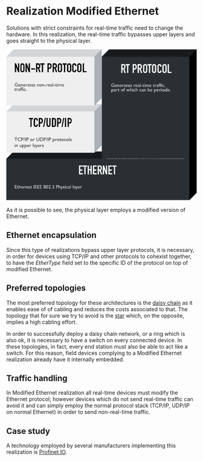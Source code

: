 # Realization Modified Ethernet

Solutions with strict constraints for real-time traffic need to change the hardware. In this realization, the real-time traffic bypasses upper layers and goes straight to the physical layer.

![Visualization of realization Modified Ethernet](../assets/modified-ethernet.png)

As it is possible to see, the physical layer employs a modified version of Ethernet.

## Ethernet encapsulation
Since this type of realizations bypass upper layer protocols, it is necessary, in order for devices using TCP/IP and other protocols to cohexist together, to have the _EtherType_ field set to the specific ID of the protocol on top of modified Ethernet.

## Preferred topologies
The most preferred topology for these architectures is the [daisy chain](https://en.wikipedia.org/wiki/Network_topology#Daisy_chain) as it enables ease of of cabling and reduces the costs associated to that. The topology that for sure we try to avoid is the [star](https://en.wikipedia.org/wiki/Star_network) which, on the opposite, implies a high cabling effort.

In order to successfully deploy a daisy chain network, or a ring which is also ok, it is necessary to have a switch on every connected device. In these topologies, in fact, every end station must also be able to act like a switch. For this reason, field devices complying to a Modified Ethernet realization already have it internally embedded.

## Traffic handling
In Modified Ethernet realization all real-time devices must modify the Ethernet protocol; however devices which do not send real-time traffic can avoid it and can simply employ the normal protocol stack (TCP/IP, UDP/IP on normal Ethernet) in order to send non-real-time traffic.

## Case study
A technology employed by several manufacturers implementing this realization is [Profinet IO](profinetio.md).
